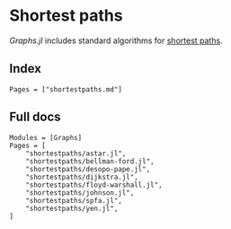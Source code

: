 # Shortest paths

*Graphs.jl* includes standard algorithms for [shortest paths](https://en.wikipedia.org/wiki/Shortest_path_problem).

## Index

```@index
Pages = ["shortestpaths.md"]
```

## Full docs

```@autodocs
Modules = [Graphs]
Pages = [
    "shortestpaths/astar.jl",
    "shortestpaths/bellman-ford.jl",
    "shortestpaths/desopo-pape.jl",
    "shortestpaths/dijkstra.jl",
    "shortestpaths/floyd-warshall.jl",
    "shortestpaths/johnson.jl",
    "shortestpaths/spfa.jl",
    "shortestpaths/yen.jl",
]

```

